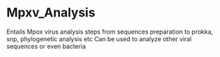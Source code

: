 # Mpxv_Analysis
Entails Mpox virus analysis steps from sequences preparation to prokka, snp, phylogenetic analysis etc
Can be used to analyze other viral sequences or even bacteria
